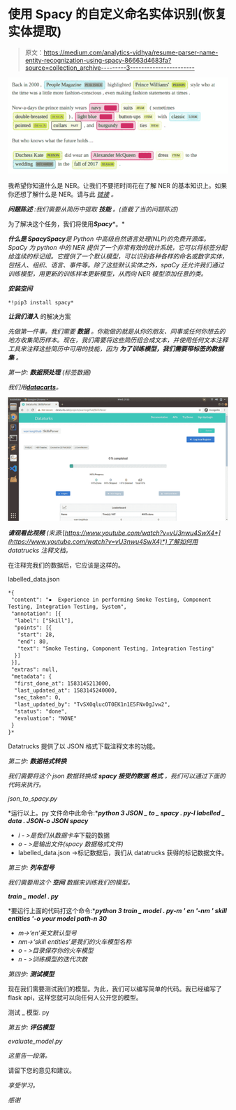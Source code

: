 # 使用 Spacy 的自定义命名实体识别(恢复实体提取)

> 原文：<https://medium.com/analytics-vidhya/resume-parser-name-entity-recognization-using-spacy-86663d4683fa?source=collection_archive---------3----------------------->

![](img/08f7786532bc159d90dbc3f3075b840c.png)

我希望你知道什么是 NER。让我们不要把时间花在了解 NER 的基本知识上。如果你还想了解什么是 NER。请与此 [*链接*](https://en.wikipedia.org/wiki/Named-entity_recognition) *。*

***问题陈述*** *:我们需要从简历中提取* ***技能*** *。(直截了当的问题陈述)*

为了解决这个任务，我们将使用***Spacy****。*

***什么是 Spacy******Spacy****是 Python 中高级自然语言处理(NLP)的免费开源库。SpaCy 为 python 中的 NER 提供了一个非常有效的统计系统，它可以将标签分配给连续的标记组。它提供了一个默认模型，可以识别各种各样的命名或数字实体，包括人、组织、语言、事件等。除了这些默认实体之外，spaCy 还允许我们通过训练模型，用更新的训练样本更新模型，从而向 NER 模型添加任意的类。*

***安装空间***

```
*!pip3 install spacy*
```

***让我们潜入*** 的解决方案

*先做第一件事。我们需要* ***数据*** *。你能做的就是从你的朋友、同事或任何你想去的地方收集简历样本。现在，我们需要将这些简历组合成文本，并使用任何文本注释工具来注释这些简历中可用的技能，因为* ***为了训练模型，我们需要带标签的数据集*** *。*

*第一步:* ***数据预处理*** *(标签数据)*

*我们用*[***datacarts***](https://dataturks.com/)*。*

![](img/bfb9b4db6fbb235f02d8b12e925ec4b6.png)

***请观看此视频*** *(来源:*[*https://www.youtube.com/watch?v=vU3nwu4SwX4*](https://www.youtube.com/watch?v=vU3nwu4SwX4)*)了解如何用 datatrucks 注释文档。*

在注释完我们的数据后，它应该是这样的。

labelled_data.json

```
*{
 "content": "▪  Experience in performing Smoke Testing, Component Testing, Integration Testing, System",
 "annotation": [{
  "label": ["Skill"],
  "points": [{
   "start": 28,
   "end": 80,
   "text": "Smoke Testing, Component Testing, Integration Testing"
  }]
 }],
 "extras": null,
 "metadata": {
  "first_done_at": 1583145213000,
  "last_updated_at": 1583145240000,
  "sec_taken": 0,
  "last_updated_by": "TvSX0qlucOT0EK1n1E5FNxOgJvw2",
  "status": "done",
  "evaluation": "NONE"
 }
}*
```

Datatrucks 提供了以 JSON 格式下载注释文本的功能。

*第二步:* ***数据格式转换***

*我们需要将这个 json 数据转换成* ***spacy 接受的数据*** ***格式*** *，我们可以通过下面的代码来执行。*

*json_to_spacy.py*

*运行以上。py 文件命中此命令:****python 3 JSON _ to _ spacy . py-I labelled _ data . JSON-o JSON spacy***

*   *i - >是我们从数据卡车*下载的数据
*   *o - >是输出文件(spacy 数据格式文件)*
*   labelled_data.json ->标记数据后，我们从 datatrucks 获得的标记数据文件。

*第三步:* ***列车型号***

*我们需要用这个* ***空间*** *数据来训练我们的模型。*

***train _ model . py***

*要运行上面的代码打这个命令:****python 3 train _ model . py-m ' en '-nm ' skill entities '-o your model path-n 30***

*   *m->‘en’英文默认型号*
*   *nm->‘skill entities’是我们的火车模型名称*
*   *o - >目录保存你的火车模型*
*   *n - >训练模型的迭代次数*

*第四步:* ***测试模型***

现在我们需要测试我们的模型。为此，我们可以编写简单的代码。我已经编写了 flask api，这样您就可以向任何人公开您的模型。

测试 _ 模型. py

*第五步:* ***评估模型***

*evaluate_model.py*

*这里告一段落。*

请留下您的意见和建议。

*享受学习。*

*感谢*